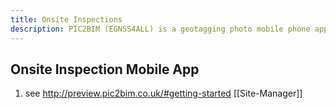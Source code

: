 ```yaml
---
title: Onsite Inspections
description: PIC2BIM (EGNSS4ALL) is a geotagging photo mobile phone application
---
```


## Onsite Inspection Mobile App
1. see http://preview.pic2bim.co.uk/#getting-started 
[[Site-Manager]]